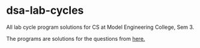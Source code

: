 # dsa-lab-cycles
All lab cycle program solutions for CS at Model Engineering College, Sem 3. 

The programs are solutions for the questions from [here.](https://dslabktu2024.blogspot.com/2025/04/lab-assignments.html) 
